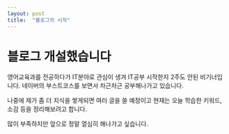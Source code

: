 ```yaml
---
layout: post
title:  "블로그의 시작"
---
```


# 블로그 개설했습니다

영어교육과를 전공하다가 IT분야로 관심이 생겨 IT공부 시작한지 2주도 안된 비기너입니다.
네이버의 부스트코스를 보면서 차근차근 공부해나가고 있습니다.

나중에 제가 좀 더 지식을 쌓게되면 여러 글을 쓸 예정이고
현재는 오늘 학습한 키워드, 소감 등을 정리해보려고 합니다.

많이 부족하지만 앞으로 정말 열심히 해나가고 싶습니다.
